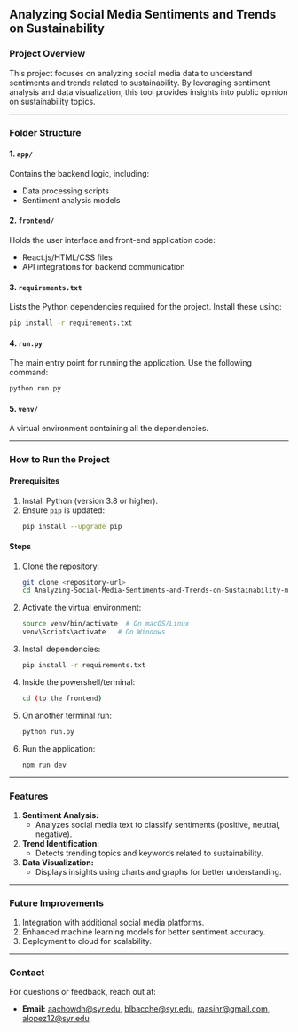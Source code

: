 ## Analyzing Social Media Sentiments and Trends on Sustainability

### Project Overview
This project focuses on analyzing social media data to understand sentiments and trends related to sustainability. By leveraging sentiment analysis and data visualization, this tool provides insights into public opinion on sustainability topics.

---

### Folder Structure

#### 1. **`app/`**
Contains the backend logic, including:
- Data processing scripts
- Sentiment analysis models

#### 2. **`frontend/`**
Holds the user interface and front-end application code:
- React.js/HTML/CSS files
- API integrations for backend communication

#### 3. **`requirements.txt`**
Lists the Python dependencies required for the project. Install these using:
```bash
pip install -r requirements.txt
```

#### 4. **`run.py`**
The main entry point for running the application. Use the following command:
```bash
python run.py
```

#### 5. **`venv/`**
A virtual environment containing all the dependencies.

---

### How to Run the Project

#### Prerequisites
1. Install Python (version 3.8 or higher).
2. Ensure `pip` is updated:
   ```bash
   pip install --upgrade pip
   ```

#### Steps
1. Clone the repository:
   ```bash
   git clone <repository-url>
   cd Analyzing-Social-Media-Sentiments-and-Trends-on-Sustainability-main
   ```
2. Activate the virtual environment:
   ```bash
   source venv/bin/activate  # On macOS/Linux
   venv\Scripts\activate   # On Windows
   ```
3. Install dependencies:
   ```bash
   pip install -r requirements.txt
   ```
4. Inside the powershell/terminal:
   ```bash
   cd (to the frontend)
   ```
5. On another terminal run:
   ```bash
   python run.py
   ```
6. Run the application:
   ```bash
   npm run dev
   ```

---

### Features
1. **Sentiment Analysis:**
   - Analyzes social media text to classify sentiments (positive, neutral, negative).
2. **Trend Identification:**
   - Detects trending topics and keywords related to sustainability.
3. **Data Visualization:**
   - Displays insights using charts and graphs for better understanding.

---

### Future Improvements
1. Integration with additional social media platforms.
2. Enhanced machine learning models for better sentiment accuracy.
3. Deployment to cloud for scalability.


---

### Contact
For questions or feedback, reach out at:
- **Email:** aachowdh@syr.edu, blbacche@syr.edu, raasinr@gmail.com, alopez12@syr.edu


